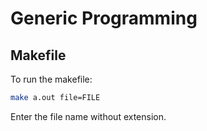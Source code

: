 # Generic Programming



## Makefile
To run the makefile:

```bash
make a.out file=FILE
```
Enter the file name without extension.

